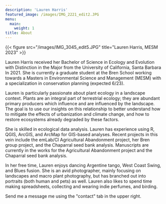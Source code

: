 ```yaml
---
description: 'Lauren Harris'
featured_image: /images/IMG_2221_edit2.JPG
menu:
  main:
    weight: 1
title: About
---
```

{{< figure src="/images/IMG_3045_edit5.JPG" title="Lauren Harris, MESM 2023" >}}

Lauren Harris received her Bachelor of Science in Ecology and Evolution with Distinction in the Major from the University of California, Santa Barbara In 2021. She is currently a graduate student at the Bren School working towards a Masters in Environmental Science and Management (MESM) with a specialization in conservation planning (expected 6/23). 

Lauren is particularly passionate about plant ecology in a landscape context. Plants are an integral part of terrestrial ecology; they are abundant primary producers which influence and are influenced by the landscape. The goal is to use our insights on this relationship to better understand how to mitigate the effects of urbanization and climate change, and how to restore ecosystems already degraded by these factors. 

She is skilled in ecological data analysis. Lauren has experience using R, QGIS, ArcGIS, and ArcMap for GIS-based analyses. Recent projects in this vein include the emLab/CI Agricultural Abandonment project, her Bren group project, and the Chaparral seed bank analysis. Manuscripts are currently in the works for the Agricultural Abandonment project and the Chaparral seed bank analysis.

In her free time, Lauren enjoys dancing Argentine tango, West Coast Swing, and Blues fusion. She is an avid photographer, mainly focusing on landscapes and macro plant photography, but has branched out into portraits (both human and pets) as well. Lauren also likes to spend time making spreadsheets, collecting and wearing indie perfumes, and birding. 

Send me a message me using the "contact" tab in the upper right.
